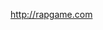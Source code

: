 http://rapgame.com <Supremo> <cebuph>



<script data-ad-client="ca-pub-7006289900587776" async src="https://rapgame.googlesyndication.com/pagead/js/adsbygoogle.js"></script>
